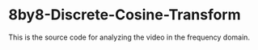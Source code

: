 # 8by8-Discrete-Cosine-Transform
This is the source code for analyzing the video in the frequency domain.
